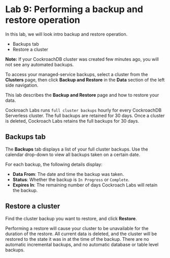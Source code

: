 
# Lab 9: Performing a backup and restore operation

In this lab, we will look intro backup and restore operation.

- Backups tab
- Restore a cluster

**Note:** If your CockroachDB cluster was created few minutes ago, you will not see any automated backups.

To access your managed-service backups, select a cluster from the
**Clusters** page,
then click **Backup and Restore** in the **Data** section of the left
side navigation.


This lab describes the **Backup and Restore** page and how to restore
your data.


Cockroach Labs runs `full cluster backups` hourly for every CockroachDB Serverless cluster. 
The full backups are
retained for 30 days. Once a cluster is deleted, Cockroach Labs retains
the full backups for 30 days.

## Backups tab

The **Backups** tab displays a list of your full cluster backups. Use
the calendar drop-down to view all backups taken on a certain date.

For each backup, the following details display:

-   **Data From**: The date and time the backup was taken.
-   **Status**: Whether the backup is `In Progress` or `Complete`.
-   **Expires In**: The remaining number of days Cockroach Labs will
    retain the backup.


## Restore a cluster

Find the cluster backup you want to restore, and click **Restore**.


Performing a restore will cause your cluster to be unavailable for the
duration of the restore. All current data is deleted, and the cluster
will be restored to the state it was in at the time of the backup. There
are no automatic incremental backups, and no automatic database or table
level backups.

